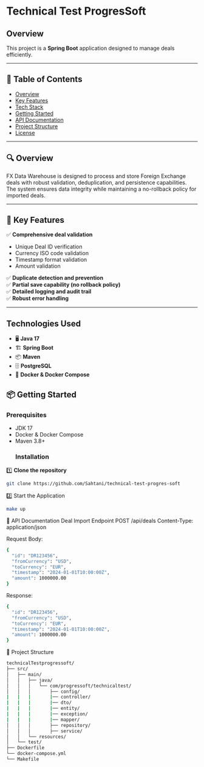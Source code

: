 # **Technical Test ProgresSoft**

## **Overview**
This project is a **Spring Boot** application designed to manage deals efficiently.

---

## 📑 Table of Contents
- [Overview](#overview)
- [Key Features](#key-features)
- [Tech Stack](#tech-stack)
- [Getting Started](#getting-started)
- [API Documentation](#api-documentation)
- [Project Structure](#project-structure)
- [License](#license)

---

## 🔍 Overview
FX Data Warehouse is designed to process and store Foreign Exchange deals with robust validation, deduplication, and persistence capabilities. The system ensures data integrity while maintaining a no-rollback policy for imported deals.

---

## 🚀 Key Features
✅ **Comprehensive deal validation**  
- Unique Deal ID verification  
- Currency ISO code validation  
- Timestamp format validation  
- Amount validation  

✅ **Duplicate detection and prevention**  
✅ **Partial save capability (no rollback policy)**  
✅ **Detailed logging and audit trail**  
✅ **Robust error handling**  

---

## **Technologies Used**
- 🖥️ **Java 17**
- 🏗️ **Spring Boot**
- 📦 **Maven**
- 🗄️ **PostgreSQL**
- 🐳 **Docker & Docker Compose**
  
## 📦 Getting Started
### Prerequisites
- JDK 17
- Docker & Docker Compose
- Maven 3.8+
  ### Installation
1️⃣ **Clone the repository**
```sh
git clone https://github.com/Sahtani/technical-test-progres-soft
```
2️⃣ Start the Application
```sh
make up
```
📌 API Documentation
Deal Import Endpoint
POST /api/deals
Content-Type: application/json

Request Body:
```sh
{
  "id": "DR123456",
  "fromCurrency": "USD",
  "toCurrency": "EUR",
  "timestamp": "2024-01-01T10:00:00Z",
  "amount": 1000000.00
}
```
Response:
```sh
{
  "id": "DR123456",
  "fromCurrency": "USD",
  "toCurrency": "EUR",
  "timestamp": "2024-01-01T10:00:00Z",
  "amount": 1000000.00
}
```
📂 Project Structure
```sh
technicalTestprogressoft/
├── src/
│   ├── main/
│   │   ├── java/
│   │   │   └── com/progressoft/technicaltest/
│   │   │       ├── config/
|   |   |       |── controller/
|   |   |       |── dto/
|   |   |       |── entity/
|   |   |       |── exception/
|   |   |       |── mapper/
│   │   │       ├── repository/
│   │   │       ├── service/
│   │   └── resources/
│   └── test/
├── Dockerfile
└── docker-compose.yml 
└── Makefile
```

